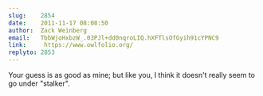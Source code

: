 ```yaml
---
slug:    2854
date:    2011-11-17 08:08:50
author:  Zack Weinberg
email:   TbbWjoHxbzW_.03PJl+dd0nqroLIQ.hXFTlsOfGyih91cYPNC9
link:     https://www.owlfolio.org/
replyto: 2853
---
```


Your guess is as good as mine; but like you, I think it doesn't really
seem to go under "stalker".
